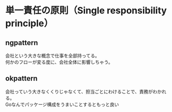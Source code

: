 # 単一責任の原則（Single responsibility principle）

## ngpattern
会社という大きな概念で仕事を全部持ってる。  
何かのフローが変る度に、会社全体に影響しちゃう。
## okpattern
 会社っていう大きなくくりじゃなくて、担当ごとにわけることで、責務がわかれる。  
 Goなんでパッケージ構成をうまいことするともっと良い

